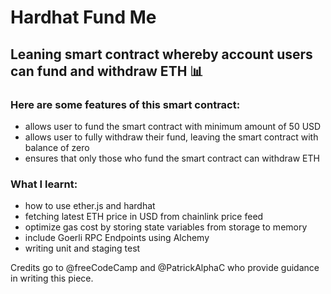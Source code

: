 # Hardhat Fund Me

## Leaning smart contract whereby account users can fund and withdraw ETH 📊

### Here are some features of this smart contract:

- allows user to fund the smart contract with minimum amount of 50 USD
- allows user to fully withdraw their fund, leaving the smart contract with balance of zero
- ensures that only those who fund the smart contract can withdraw ETH

### What I learnt:

- how to use ether.js and hardhat
- fetching latest ETH price in USD from chainlink price feed
- optimize gas cost by storing state variables from storage to memory
- include Goerli RPC Endpoints using Alchemy
- writing unit and staging test

Credits go to @freeCodeCamp and @PatrickAlphaC who provide guidance in writing this piece.
